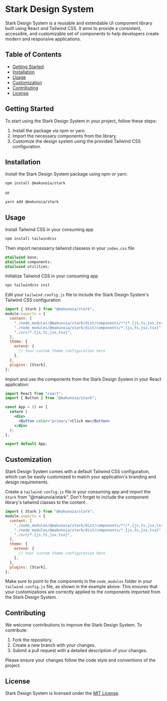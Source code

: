 # Stark Design System

Stark Design System is a reusable and extendable UI component library built using React and Tailwind CSS. It aims to provide a consistent, accessible, and customizable set of components to help developers create modern and responsive applications.

## Table of Contents

- [Getting Started](#getting-started)
- [Installation](#installation)
- [Usage](#usage)
- [Customization](#customization)
- [Contributing](#contributing)
- [License](#license)

## Getting Started

To start using the Stark Design System in your project, follow these steps:

1. Install the package via npm or yarn.
2. Import the necessary components from the library.
3. Customize the design system using the provided Tailwind CSS configuration.

## Installation

Install the Stark Design System package using npm or yarn:

```bash
npm install @makunoia/stark
```

or

```bash
yarn add @makunoia/stark
```

## Usage

Install Tailwind CSS in your consuming app

```bash
npm install tailwindcss
```

Then import necessarry tailwind classess in your `index.css` file

```css
@tailwind base;
@tailwind components;
@tailwind utilities;
```

Initialize Tailwind CSS in your consuming app

```bash
npx tailwindcss init
```

Edit your `tailwind.config.js` file to include the Stark Design System's Tailwind CSS configuration

```js
import { Stark } from "@makunoia/stark";
module.exports = {
  content: [
    "./node_modules/@makunoia/stark/dist/components/**/*.{js,ts,jsx,tsx}",
    "./node_modules/@makunoia/stark/dist/components/*.{js,ts,jsx,tsx}",
    "./src/*.{js,ts,jsx,tsx}",
  ],
  theme: {
    extend: {
      // Your custom theme configuration here
    },
  },
  plugins: [Stark],
};
```

Import and use the components from the Stark Design System in your React application:

```jsx
import React from "react";
import { Button } from "@makunoia/stark";

const App = () => {
  return (
    <div>
      <Button color="primary">Click me</Button>
    </div>
  );
};

export default App;
```

## Customization

Stark Design System comes with a default Tailwind CSS configuration, which can be easily customized to match your application's branding and design requirements.

Create a `tailwind.config.js` file in your consuming app and import the `Stark` from "@makunoia/stark". Don't forget to include the component library's tailwind classes to the content .

```js
import { Stark } from "@makunoia/stark";
module.exports = {
  content: [
    "./node_modules/@makunoia/stark/dist/components/**/*.{js,ts,jsx,tsx}",
    "./node_modules/@makunoia/stark/dist/components/*.{js,ts,jsx,tsx}",
    "./src/*.{js,ts,jsx,tsx}",
  ],
  theme: {
    extend: {
      // Your custom theme configuration here
    },
  },
  plugins: [Stark],
};
```

Make sure to point to the components in the `node_modules` folder in your `tailwind.config.js` file, as shown in the example above. This ensures that your customizations are correctly applied to the components imported from the Stark Design System.

## Contributing

We welcome contributions to improve the Stark Design System. To contribute:

1. Fork the repository.
2. Create a new branch with your changes.
3. Submit a pull request with a detailed description of your changes.

Please ensure your changes follow the code style and conventions of the project.

## License

Stark Design System is licensed under the [MIT License](LICENSE).
